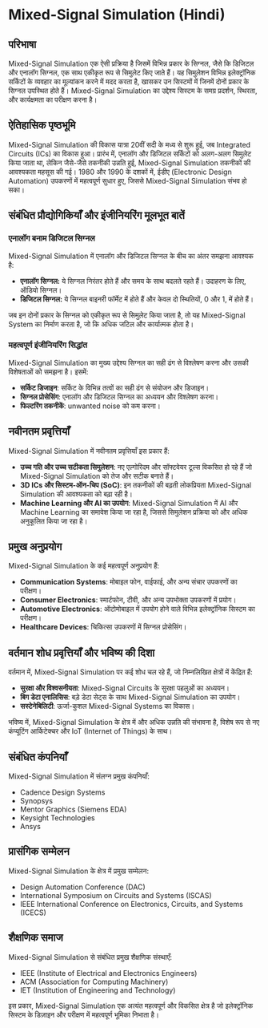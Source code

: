 # Mixed-Signal Simulation (Hindi)

## परिभाषा

Mixed-Signal Simulation एक ऐसी प्रक्रिया है जिसमें विभिन्न प्रकार के सिग्नल, जैसे कि डिजिटल और एनालॉग सिग्नल, एक साथ एकीकृत रूप से सिमुलेट किए जाते हैं। यह सिमुलेशन विभिन्न इलेक्ट्रॉनिक सर्किटों के व्यवहार का मूल्यांकन करने में मदद करता है, खासकर उन सिस्टमों में जिनमें दोनों प्रकार के सिग्नल उपस्थित होते हैं। Mixed-Signal Simulation का उद्देश्य सिस्टम के समग्र प्रदर्शन, स्थिरता, और कार्यक्षमता का परीक्षण करना है।

## ऐतिहासिक पृष्ठभूमि

Mixed-Signal Simulation की विकास यात्रा 20वीं सदी के मध्य से शुरू हुई, जब Integrated Circuits (ICs) का विकास हुआ। प्रारंभ में, एनालॉग और डिजिटल सर्किटों को अलग-अलग सिमुलेट किया जाता था, लेकिन जैसे-जैसे तकनीकी उन्नति हुई, Mixed-Signal Simulation तकनीकों की आवश्यकता महसूस की गई। 1980 और 1990 के दशकों में, ईडीए (Electronic Design Automation) उपकरणों में महत्वपूर्ण सुधार हुए, जिससे Mixed-Signal Simulation संभव हो सका। 

## संबंधित प्रौद्योगिकियाँ और इंजीनियरिंग मूलभूत बातें

### एनालॉग बनाम डिजिटल सिग्नल

Mixed-Signal Simulation में एनालॉग और डिजिटल सिग्नल के बीच का अंतर समझना आवश्यक है:

- **एनालॉग सिग्नल:** ये सिग्नल निरंतर होते हैं और समय के साथ बदलते रहते हैं। उदाहरण के लिए, ऑडियो सिग्नल।
- **डिजिटल सिग्नल:** ये सिग्नल बाइनरी फॉर्मेट में होते हैं और केवल दो स्थितियों, 0 और 1, में होते हैं। 

जब इन दोनों प्रकार के सिग्नल को एकीकृत रूप से सिमुलेट किया जाता है, तो यह Mixed-Signal System का निर्माण करता है, जो कि अधिक जटिल और कार्यात्मक होता है।

### महत्वपूर्ण इंजीनियरिंग सिद्धांत

Mixed-Signal Simulation का मुख्य उद्देश्य सिग्नल का सही ढंग से विश्लेषण करना और उसकी विशेषताओं को समझना है। इसमें:

- **सर्किट डिजाइन**: सर्किट के विभिन्न तत्वों का सही ढंग से संयोजन और डिजाइन।
- **सिग्नल प्रोसेसिंग**: एनालॉग और डिजिटल सिग्नल का अध्ययन और विश्लेषण करना।
- **फिल्टरिंग तकनीकें**: unwanted noise को कम करना।

## नवीनतम प्रवृत्तियाँ

Mixed-Signal Simulation में नवीनतम प्रवृत्तियाँ इस प्रकार हैं:

- **उच्च गति और उच्च सटीकता सिमुलेशन**: नए एल्गोरिदम और सॉफ्टवेयर टूल्स विकसित हो रहे हैं जो Mixed-Signal Simulation को तेज और सटीक बनाते हैं।
- **3D ICs और सिस्टम-ऑन-चिप (SoC)**: इन तकनीकों की बढ़ती लोकप्रियता Mixed-Signal Simulation की आवश्यकता को बढ़ा रही है।
- **Machine Learning और AI का उपयोग**: Mixed-Signal Simulation में AI और Machine Learning का समावेश किया जा रहा है, जिससे सिमुलेशन प्रक्रिया को और अधिक अनुकूलित किया जा रहा है।

## प्रमुख अनुप्रयोग

Mixed-Signal Simulation के कई महत्वपूर्ण अनुप्रयोग हैं:

- **Communication Systems**: मोबाइल फोन, वाईफाई, और अन्य संचार उपकरणों का परीक्षण।
- **Consumer Electronics**: स्मार्टफोन, टीवी, और अन्य उपभोक्ता उपकरणों में प्रयोग।
- **Automotive Electronics**: ऑटोमोबाइल में उपयोग होने वाले विभिन्न इलेक्ट्रॉनिक सिस्टम का परीक्षण।
- **Healthcare Devices**: चिकित्सा उपकरणों में सिग्नल प्रोसेसिंग।

## वर्तमान शोध प्रवृत्तियाँ और भविष्य की दिशा

वर्तमान में, Mixed-Signal Simulation पर कई शोध चल रहे हैं, जो निम्नलिखित क्षेत्रों में केंद्रित हैं:

- **सुरक्षा और विश्वसनीयता**: Mixed-Signal Circuits के सुरक्षा पहलुओं का अध्ययन।
- **बिग डेटा एनालिसिस**: बड़े डेटा सेट्स के साथ Mixed-Signal Simulation का उपयोग।
- **सस्टेनेबिलिटी**: ऊर्जा-कुशल Mixed-Signal Systems का विकास।

भविष्य में, Mixed-Signal Simulation के क्षेत्र में और अधिक उन्नति की संभावना है, विशेष रूप से नए कंप्यूटिंग आर्किटेक्चर और IoT (Internet of Things) के साथ।

## संबंधित कंपनियाँ

Mixed-Signal Simulation में संलग्न प्रमुख कंपनियाँ:

- Cadence Design Systems
- Synopsys
- Mentor Graphics (Siemens EDA)
- Keysight Technologies
- Ansys

## प्रासंगिक सम्मेलन

Mixed-Signal Simulation के क्षेत्र में प्रमुख सम्मेलन:

- Design Automation Conference (DAC)
- International Symposium on Circuits and Systems (ISCAS)
- IEEE International Conference on Electronics, Circuits, and Systems (ICECS)

## शैक्षणिक समाज

Mixed-Signal Simulation से संबंधित प्रमुख शैक्षणिक संस्थाएँ:

- IEEE (Institute of Electrical and Electronics Engineers)
- ACM (Association for Computing Machinery)
- IET (Institution of Engineering and Technology)

इस प्रकार, Mixed-Signal Simulation एक अत्यंत महत्वपूर्ण और विकसित क्षेत्र है जो इलेक्ट्रॉनिक सिस्टम के डिज़ाइन और परीक्षण में महत्वपूर्ण भूमिका निभाता है।